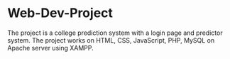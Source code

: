 # Web-Dev-Project
The project is a college prediction system with a login page and predictor system. The project works on HTML, CSS, JavaScript, PHP, MySQL on Apache server using XAMPP.
